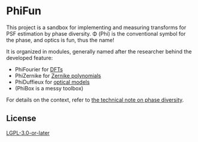 # PhiFun

This project is a sandbox for implementing and measuring transforms for PSF estimation by phase diversity.
Φ (Phi) is the conventional symbol for the phase, and optics is fun, thus the name!

It is organized in modules, generally named after the researcher behind the developed feature:
* PhiFourier for [DFTs](https://en.wikipedia.org/wiki/Discrete_Fourier_transform)
* PhiZernike for [Zernike polynomials](https://en.wikipedia.org/wiki/Zernike_polynomials)
* PhiDuffieux for [optical models](https://en.wikipedia.org/wiki/Fourier_optics)
* (PhiBox is a messy toolbox)

For details on the context, refer to [the technical note on phase diversity](doc/pd.ipynb).

## License

[LGPL-3.0-or-later](LICENSE.md)

